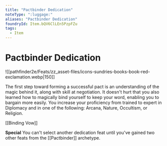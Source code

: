 ```yaml
---
title: "Pactbinder Dedication"
noteType: ":luggage:"
aliases: "Pactbinder Dedication"
foundryId: Item.bQV6ClLEn5PzpFZu
tags:
  - Item
---
```


# Pactbinder Dedication
![[pathfinder2e/Feats/zz_asset-files/icons-sundries-books-book-red-exclamation.webp|150]]

The first step toward forming a successful pact is an understanding of the magic behind it, along with skill at negotiation. It doesn't hurt that you also learned how to magically bind yourself to keep your word, enabling you to bargain more easily. You increase your proficiency from trained to expert in Diplomacy and in one of the following: Arcana, Nature, Occultism, or Religion.

[[Binding Vow]]

**Special** You can't select another dedication feat until you've gained two other feats from the [[Pactbinder]] archetype.
